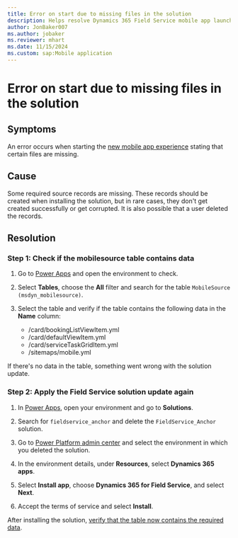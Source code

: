 ```yaml
---
title: Error on start due to missing files in the solution
description: Helps resolve Dynamics 365 Field Service mobile app launch issues.
author: JonBaker007
ms.author: jobaker
ms.reviewer: mhart
ms.date: 11/15/2024
ms.custom: sap:Mobile application
---
```


# Error on start due to missing files in the solution

## Symptoms

An error occurs when starting the [new mobile app experience](/dynamics365/field-service/mobile/do-work-newux) stating that certain files are missing.

## Cause

Some required source records are missing. These records should be created when installing the solution, but in rare cases, they don't get created successfully or get corrupted. It is also possible that a user deleted the records.

## Resolution

### Step 1: Check if the mobilesource table contains data

1. Go to [Power Apps](https://make.powerapps.com/) and open the environment to check.

1. Select **Tables**, choose the **All** filter and search for the table `MobileSource (msdyn_mobilesource)`.

1. Select the table and verify if the table contains the following data in the **Name** column:

   - /card/bookingListViewItem.yml
   - /card/defaultViewItem.yml
   - /card/serviceTaskGridItem.yml
   - /sitemaps/mobile.yml

If there's no data in the table, something went wrong with the solution update.

### Step 2: Apply the Field Service solution update again

1. In [Power Apps](https://make.powerapps.com/), open your environment and go to **Solutions**.

1. Search for `fieldservice_anchor` and delete the `FieldService_Anchor` solution.

1. Go to [Power Platform admin center](https://admin.powerplatform.microsoft.com/environments) and select the environment in which you deleted the solution.

1. In the environment details, under **Resources**, select **Dynamics 365 apps**.

1. Select **Install app**, choose **Dynamics 365 for Field Service**, and select **Next**.

1. Accept the terms of service and select **Install**.

After installing the solution, [verify that the table now contains the required data](#step-1-check-if-the-mobilesource-table-contains-data).
